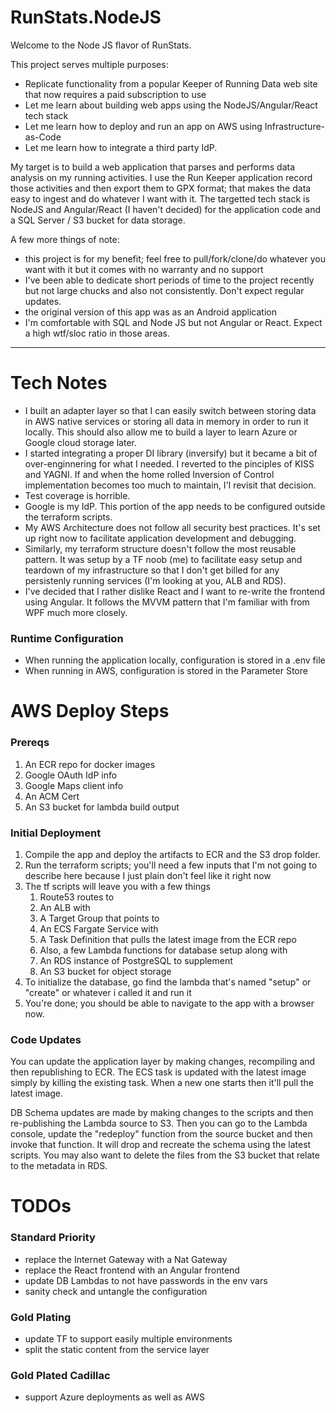 # RunStats.NodeJS
Welcome to the Node JS flavor of RunStats.

This project serves multiple purposes:
- Replicate functionality from a popular Keeper of Running Data web site that now requires a paid subscription to use
- Let me learn about building web apps using the NodeJS/Angular/React tech stack
- Let me learn how to deploy and run an app on AWS using Infrastructure-as-Code
- Let me learn how to integrate a third party IdP.

My target is to build a web application that parses and performs data analysis on my running activities.  I use the Run Keeper application record those activities and then export them to GPX format; that makes the data easy to ingest and do whatever I want with it.  The targetted tech stack is NodeJS and Angular/React (I haven't decided) for the application code and a SQL Server / S3 bucket for data storage.  

A few more things of note:
- this project is for my benefit; feel free to pull/fork/clone/do whatever you want with it but it comes with no warranty and no support
- I've been able to dedicate short periods of time to the project recently but not large chucks and also not consistently.  Don't expect regular updates.
- the original version of this app was as an Android application
- I'm comfortable with SQL and Node JS but not Angular or React.  Expect a high wtf/sloc ratio in those areas.

---
# Tech Notes
- I built an adapter layer so that I can easily switch between storing data in AWS native services or storing all data in memory in order to run it locally.  This should also allow me to build a layer to learn Azure or Google cloud storage later.
- I started integrating a proper DI library (inversify) but it became a bit of over-enginnering for what I needed.  I reverted to the pinciples of KISS and YAGNI.  If and when the home rolled Inversion of Control implementation becomes too much to maintain, I'l revisit that decision.
- Test coverage is horrible.
- Google is my IdP.  This portion of the app needs to be configured outside the terraform scripts.
- My AWS Architecture does not follow all security best practices.  It's set up right now to facilitate application development and debugging.
- Similarly, my terraform structure doesn't follow the most reusable pattern.  It was setup by a TF noob (me) to facilitate easy setup and teardown of my infrastructure so that I don't get billed for any persistenly running services (I'm looking at you, ALB and RDS).
- I've decided that I rather dislike React and I want to re-write the frontend using Angular.  It follows the MVVM pattern that I'm familiar with from WPF much more closely. 

### Runtime Configuration
- When running the application locally, configuration is stored in a .env file
- When running in AWS, configuration is stored in the Parameter Store

# AWS Deploy Steps

### Prereqs
1. An ECR repo for docker images
1. Google OAuth IdP info
1. Google Maps client info
1. An ACM Cert
1. An S3 bucket for lambda build output

### Initial Deployment
1. Compile the app and deploy the artifacts to ECR and the S3 drop folder.
1. Run the terraform scripts; you'll need a few inputs that I'm not going to describe here because I just plain don't feel like it right now
1. The tf scripts will leave you with a few things
    1. Route53 routes to
    1. An ALB with
    1. A Target Group that points to 
    1. An ECS Fargate Service with
    1. A Task Definition that pulls the latest image from the ECR repo
    1. Also, a few Lambda functions for database setup along with 
    1. An RDS instance of PostgreSQL to supplement
    1. An S3 bucket for object storage
1. To initialize the database, go find the lambda that's named "setup" or "create" or whatever i called it and run it
1. You're done; you should be able to navigate to the app with a browser now. 

### Code Updates
You can update the application layer by making changes, recompiling and then republishing to ECR.  The ECS task is updated with the latest image simply by killing the existing task.  When a new one starts then it'll pull the latest image.

DB Schema updates are made by making changes to the scripts and then re-publishing the Lambda source to S3.  Then you can go to the Lambda console, update the "redeploy" function from the source bucket and then invoke that function.  It will drop and recreate the schema using the latest scripts.  You may also want to delete the files from the S3 bucket that relate to the metadata in RDS.

# TODOs
### Standard Priority
- replace the Internet Gateway with a Nat Gateway
- replace the React frontend with an Angular frontend
- update DB Lambdas to not have passwords in the env vars
- sanity check and untangle the configuration

### Gold Plating
- update TF to support easily multiple environments
- split the static content from the service layer

### Gold Plated Cadillac
- support Azure deployments as well as AWS

